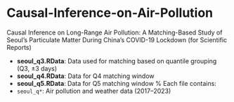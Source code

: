 # Causal-Inference-on-Air-Pollution
Causal Inference on Long-Range Air Pollution: A Matching-Based Study of Seoul’s Particulate Matter During China’s COVID-19 Lockdown (for Scientific Reports)

- **seoul_q3.RData**: Data used for matching based on quantile grouping (Q3, ±3 days)
- **seoul_q4.RData**: Data for Q4 matching window
- **seoul_q5.RData**: Data for Q5 matching window
% Each file contains:
- `seoul_q*`: Air pollution and weather data (2017–2023)
